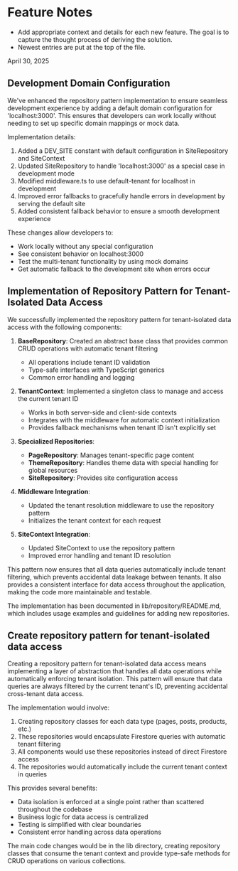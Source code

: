 # Feature Notes
- Add appropriate context and details for each new feature.  The goal is to capture the thought process of deriving the solution.
- Newest entries are put at the top of the file.

April 30, 2025

## Development Domain Configuration

We've enhanced the repository pattern implementation to ensure seamless development experience by adding a default domain configuration for 'localhost:3000'. This ensures that developers can work locally without needing to set up specific domain mappings or mock data.

Implementation details:
1. Added a DEV_SITE constant with default configuration in SiteRepository and SiteContext
2. Updated SiteRepository to handle 'localhost:3000' as a special case in development mode
3. Modified middleware.ts to use default-tenant for localhost in development
4. Improved error fallbacks to gracefully handle errors in development by serving the default site
5. Added consistent fallback behavior to ensure a smooth development experience

These changes allow developers to:
- Work locally without any special configuration
- See consistent behavior on localhost:3000
- Test the multi-tenant functionality by using mock domains
- Get automatic fallback to the development site when errors occur

## Implementation of Repository Pattern for Tenant-Isolated Data Access

We successfully implemented the repository pattern for tenant-isolated data access with the following components:

1. **BaseRepository**: Created an abstract base class that provides common CRUD operations with automatic tenant filtering
   - All operations include tenant ID validation
   - Type-safe interfaces with TypeScript generics
   - Common error handling and logging

2. **TenantContext**: Implemented a singleton class to manage and access the current tenant ID
   - Works in both server-side and client-side contexts
   - Integrates with the middleware for automatic context initialization
   - Provides fallback mechanisms when tenant ID isn't explicitly set

3. **Specialized Repositories**:
   - **PageRepository**: Manages tenant-specific page content
   - **ThemeRepository**: Handles theme data with special handling for global resources
   - **SiteRepository**: Provides site configuration access

4. **Middleware Integration**:
   - Updated the tenant resolution middleware to use the repository pattern
   - Initializes the tenant context for each request

5. **SiteContext Integration**:
   - Updated SiteContext to use the repository pattern
   - Improved error handling and tenant ID resolution

This pattern now ensures that all data queries automatically include tenant filtering, which prevents accidental data leakage between tenants. It also provides a consistent interface for data access throughout the application, making the code more maintainable and testable.

The implementation has been documented in lib/repository/README.md, which includes usage examples and guidelines for adding new repositories.

## Create repository pattern for tenant-isolated data access

Creating a repository pattern for tenant-isolated data access means implementing a layer of abstraction that handles all data operations while automatically enforcing tenant isolation. This pattern will ensure that data queries are always filtered by the current tenant's ID, preventing accidental cross-tenant data access.

The implementation would involve:
1. Creating repository classes for each data type (pages, posts, products, etc.)
2. These repositories would encapsulate Firestore queries with automatic tenant filtering
3. All components would use these repositories instead of direct Firestore access
4. The repositories would automatically include the current tenant context in queries

This provides several benefits:
- Data isolation is enforced at a single point rather than scattered throughout the codebase
- Business logic for data access is centralized
- Testing is simplified with clear boundaries
- Consistent error handling across data operations

The main code changes would be in the lib directory, creating repository classes that consume the tenant context and provide type-safe methods for CRUD operations on various collections.